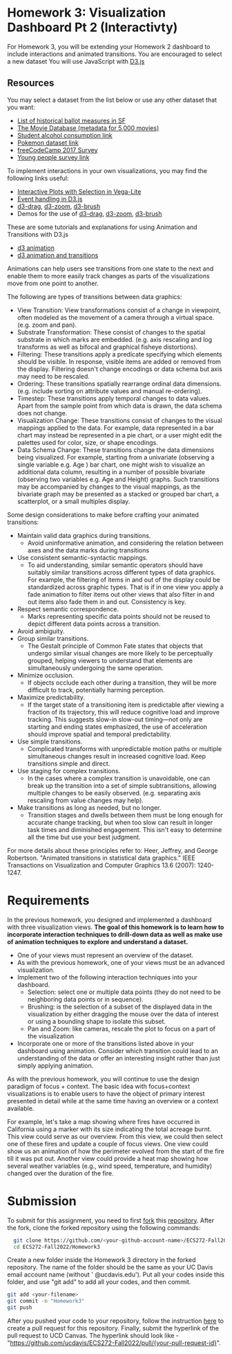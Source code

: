 # Homework 3:  Visualization Dashboard Pt 2 (Interactivty)
For Homework 3, you will be extending your Homework 2 dashboard to include interactions and animated transitions. You are encouraged to select a new dataset You will use JavaScript with [D3.js](https://d3js.org/)

## Resources
You may select a dataset from the list below or use any other dataset that you want:

* [List of historical ballot measures in SF](https://data.sfgov.org/City-Management-and-Ethics/List-of-Historical-Ballot-Measures/xzie-ixjw)
* [The Movie Database (metadata for 5,000 movies)](https://www.kaggle.com/tmdb/tmdb-movie-metadata)
* [Student alcohol consumption link](https://www.kaggle.com/uciml/student-alcohol-consumption)
* [Pokemon dataset link](https://www.kaggle.com/alopez247/pokemon)
* [freeCodeCamp 2017 Survey](https://www.kaggle.com/fccuser/the-freecodecamp-2017-new-coder-survey)
* [Young people survey link](https://www.kaggle.com/miroslavsabo/young-people-survey)

To implement interactions in your own visualizations, you may find the following links useful:
* [Interactive Plots with Selection in Vega-Lite](https://vega.github.io/vega-lite/docs/selection.html)
* [Event handling in D3.js]()
* [d3-drag](https://github.com/d3/d3-drag), [d3-zoom](https://github.com/d3/d3-zoom), [d3-brush](https://github.com/d3/d3-brush)
* Demos for the use of [d3-drag](https://bl.ocks.org/mbostock/22994cc97fefaeede0d861e6815a847e), [d3-zoom](https://observablehq.com/@d3/zoomable-bar-chart), [d3-brush](https://observablehq.com/@d3/brushable-scatterplot)

These are some tutorials and explanations for using Animation and Transitions with D3.js
* [d3 animation](https://observablehq.com/@d3/learn-d3-animation)
* [d3 animation and transitions](https://observablehq.com/@cesandoval/week-12-interaction-and-animation-d3-transitions-behavior)

Animations can help users see transitions from one state to the next and enable them to more easily track changes as parts of the visualizations move from one point to another.

The following are types of transitions between data graphics:

* View Transition: View transformations consist of a change in viewpoint, often modeled as the movement of a camera through a virtual space. (e.g. zoom and pan).
* Substrate Transformation:  These consist of changes to the spatial substrate in which marks are embedded. (e.g. axis rescaling and log transforms as well as bifocal and graphical fisheye distortions).
* Filtering: These transitions apply a predicate specifying which elements should be visible. In response, visible items are added or removed from the display. Filtering doesn't change encodings or data schema but axis may need to be rescaled.
* Ordering: These transitions spatially rearrange ordinal data dimensions. (e.g. include sorting on attribute values and manual re-ordering).
* Timestep: These transitions apply temporal changes to data values. Apart from the sample point from which data is drawn, the data schema does not change.
* Visualization Change: These transitions consist of changes to the visual mappings applied to the data. For example, data represented in a bar chart may instead be represented in a pie chart, or a user might edit the palettes used for color, size, or shape encodings.
* Data Schema Change: These transitions change the data dimensions being visualized. For example, starting from a univariate (observing a single variable e.g. Age ) bar chart, one might wish to visualize an additional data column, resulting in a number of possible bivariate (observing two variables e.g. Age and Height) graphs. Such transitions may be accompanied by changes to the visual mappings, as the bivariate graph may be presented as a stacked or grouped bar chart, a scatterplot, or a small multiples display.

Some design considerations to make before crafting your animated transitions:

* Maintain valid data graphics during transitions. 
  * Avoid uninformative animation, and considering the relation between axes and the data marks during transitions
* Use consistent semantic-syntactic mappings.
  * To aid understanding, similar semantic operators should have suitably similar transitions across different types of data graphics. For example, the filtering of items in and out of the display could be standardized across graphic types. That is if in one view you apply a fade animation to filter items out other views that also filter in and out items also fade them in and out. Consistency is key.
* Respect semantic correspondence.
  * Marks representing specific data points should not be reused to depict different data points across a transition.
* Avoid ambiguity.
* Group similar transitions.
  * The Gestalt principle of Common Fate states that objects that undergo similar visual changes are more likely to be perceptually grouped, helping viewers to understand that elements are simultaneously undergoing the same operation.
* Minimize occlusion.
  * If objects occlude each other during a transition, they will be more difficult to track, potentially harming perception.
* Maximize predictability.
  * If the target state of a transitioning item is predictable after viewing a fraction of its trajectory, this will reduce cognitive load and improve tracking. This suggests slow-in slow-out timing—not only are starting and ending states emphasized, the use of acceleration should improve spatial and temporal predictability. 
* Use simple transitions.
  * Complicated transforms with unpredictable motion paths or multiple simultaneous changes result in increased cognitive load.  Keep transitions simple and direct.
* Use staging for complex transitions.
  * In the cases where a complex transition is unavoidable, one can break up the transition into a set of simple subtransitions, allowing multiple changes to be easily observed. (e.g. separating axis rescaling from value changes may help).
* Make transitions as long as needed, but no longer.
  * Transition stages and dwells between them must be long enough for accurate change tracking, but when too slow can result in longer task times and diminished engagement. This isn't easy to determine all the time but use your best judgment.

For more details about these principles refer to:
Heer, Jeffrey, and George Robertson. "Animated transitions in statistical data graphics." IEEE Transactions on Visualization and Computer Graphics 13.6 (2007): 1240-1247.



# Requirements
In the previous homework, you designed and implemented a dashboard with three visualization views.  **The goal of this homework is to learn how to incorporate interaction techniques to drill-down data as well as make use of animation techniques to explore and understand a dataset.**
* One of your views must represent an overview of the dataset.
* As with the previous homework, one of your views must be an advanced visualization.
* Implement two of the following interaction techniques into your dashboard.
  * Selection: select one or multiple data points (they do not need to be neighboring data points or in sequence).
  * Brushing: is the selection of a subset of the displayed data in the visualization by either dragging the mouse over the data of interest or using a bounding shape to isolate this subset.
  * Pan and Zoom: like cameras, rescale the plot to focus on a part of the visualization
* Incorporate one or more of the transitions listed above in your dashboard using animation. Consider which transition could lead to an understanding of the data or offer an interesting insight rather than just simply applying animation.

As with the previous homework, you will continue to use the design paradigm of focus + context. The basic idea with focus+context visualizations is to enable users to have the object of primary interest presented in detail while at the same time having an overview or a context available. 

For example, let's take a map showing where fires have occurred in California using a marker with its size indicating the total acreage burnt. This view could serve as our overview. From this view, we could then select one of these fires and update a couple of focus views. One view could show us an animation of how the perimeter evolved from the start of the fire till it was put out.  Another view could provide a heat map showing how several weather variables (e.g., wind speed, temperature, and humidity) changed over the duration of the fire. 

# Submission
To submit for this assignment, you need to first [fork](https://docs.github.com/en/free-pro-team@latest/github/getting-started-with-github/fork-a-repo) this [repository](https://github.com/ucdavis/ECS272-Fall2022). After the fork, clone the forked repository using the following commands: 
```bash
  git clone https://github.com/<your-github-account-name>/ECS272-Fall2022
  cd ECS272-Fall2022/Homework3
```

Create a new folder inside the Homework 3 directory in the forked repository. The name of the folder should be the same as your UC Davis email account name (without ' @ucdavis.edu'). Put all your codes inside this folder, and use "git add" to add all your codes, and then commit. 
```bash
git add <your-filename> 
git commit -m "Homework3" 
git push
```
After you pushed your code to your repository, follow the instruction [here](https://help.github.com/en/github/collaborating-with-issues-and-pull-requests/creating-a-pull-request-from-a-fork) to create a pull request for this repository. Finally, submit the hyperlink of the pull request to UCD Canvas. The hyperlink should look like - "https://github.com/ucdavis/ECS272-Fall2022/pull/{your-pull-request-id}".